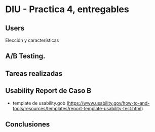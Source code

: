 # DIU - Practica 4, entregables


## Users 

Elección y características

## A/B Testing. 


## Tareas realizadas 


## Usability Report de Caso B


* template de usability.gob (https://www.usability.gov/how-to-and-tools/resources/templates/report-template-usability-test.html) 

## Conclusiones

